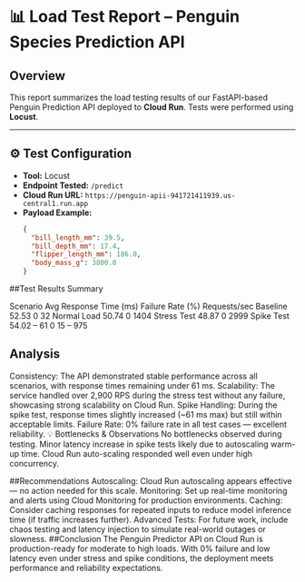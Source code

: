 # 📊 Load Test Report – Penguin Species Prediction API

##  Overview

This report summarizes the load testing results of our FastAPI-based Penguin Prediction API deployed to **Cloud Run**. Tests were performed using **Locust**.

---

## ⚙️ Test Configuration

- **Tool:** Locust
- **Endpoint Tested:** `/predict`
- **Cloud Run URL:** `https://penguin-apii-941721411939.us-central1.run.app`
- **Payload Example:**
  ```json
  {
    "bill_length_mm": 39.5,
    "bill_depth_mm": 17.4,
    "flipper_length_mm": 186.0,
    "body_mass_g": 3800.0
  }
##Test Results Summary

Scenario	Avg Response Time (ms)	Failure Rate (%)	Requests/sec
Baseline	52.53	0	32
Normal Load	50.74	0	1404
Stress Test	48.87	0	2999
Spike Test	54.02 – 61	0	15 – 975
## Analysis

Consistency: The API demonstrated stable performance across all scenarios, with response times remaining under 61 ms.
Scalability: The service handled over 2,900 RPS during the stress test without any failure, showcasing strong scalability on Cloud Run.
Spike Handling: During the spike test, response times slightly increased (~61 ms max) but still within acceptable limits.
Failure Rate: 0% failure rate in all test cases — excellent reliability.
💡 Bottlenecks & Observations
No bottlenecks observed during testing.
Minor latency increase in spike tests likely due to autoscaling warm-up time.
Cloud Run auto-scaling responded well even under high concurrency.


 ##Recommendations
Autoscaling: Cloud Run autoscaling appears effective — no action needed for this scale.
Monitoring: Set up real-time monitoring and alerts using Cloud Monitoring for production environments.
Caching: Consider caching responses for repeated inputs to reduce model inference time (if traffic increases further).
Advanced Tests: For future work, include chaos testing and latency injection to simulate real-world outages or slowness.
##Conclusion
The Penguin Predictor API on Cloud Run is production-ready for moderate to high loads. With 0% failure and low latency even under stress and spike conditions, the deployment meets performance and reliability expectations.
